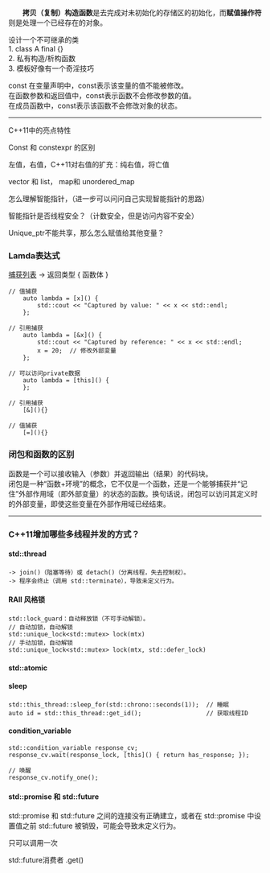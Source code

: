 &emsp;&emsp;**拷贝（复制）构造函数**是去完成对未初始化的存储区的初始化，而**赋值操作符**则是处理一个已经存在的对象。

设计一个不可继承的类  
    1. class A final  {}  
    2. 私有构造/析构函数  
    3. 模板好像有一个奇淫技巧  

const 
    在变量声明中，const表示该变量的值不能被修改。  
    在函数参数和返回值中，const表示函数不会修改参数的值。  
    在成员函数中，const表示该函数不会修改对象的状态。


---

C++11中的亮点特性

Const 和 constexpr 的区别

左值，右值，C++11对右值的扩充：纯右值，将亡值

vector 和 list， map和 unordered_map

怎么理解智能指针，（进一步可以问问自己实现智能指针的思路）

智能指针是否线程安全？（计数安全，但是访问内容不安全）

Unique_ptr不能共享，那么怎么赋值给其他变量？

### Lamda表达式

[捕获列表](参数列表) -> 返回类型 { 函数体 }


```
// 值捕获
    auto lambda = [x]() { 
        std::cout << "Captured by value: " << x << std::endl; 
    };

// 引用捕获
    auto lambda = [&x]() { 
        std::cout << "Captured by reference: " << x << std::endl; 
        x = 20;  // 修改外部变量
    };

// 可以访问private数据
    auto lambda = [this]() { 
    };

// 引用捕获
    [&](){}

// 值捕获
    [=](){}
```

### 闭包和函数的区别

  函数是一个可以接收输入（参数）并返回输出（结果）的代码块。  
  闭包是一种“函数+环境”的概念，它不仅是一个函数，还是一个能够捕获并“记住”外部作用域（即外部变量）的状态的函数。换句话说，闭包可以访问其定义时的外部变量，即使这些变量在外部作用域已经结束。  



---

### C++11增加哪些多线程并发的方式？

#### std::thread
    -> join()（阻塞等待）或 detach()（分离线程，失去控制权）。  
    -> 程序会终止（调用 std::terminate），导致未定义行为。

#### RAII 风格锁
    std::lock_guard：自动释放锁（不可手动解锁）。
    // 自动加锁，自动解锁
    std::unique_lock<std::mutex> lock(mtx)  
    // 手动加锁，自动解锁
    std::unique_lock<std::mutex> lock(mtx, std::defer_lock)     

#### std::atomic

#### sleep

```
std::this_thread::sleep_for(std::chrono::seconds(1));  // 睡眠
auto id = std::this_thread::get_id();                  // 获取线程ID
```

#### condition_variable

```
std::condition_variable response_cv;
response_cv.wait(response_lock, [this]() { return has_response; });

// 唤醒
response_cv.notify_one();
```

#### std::promise 和 std::future

std::promise 和 std::future 之间的连接没有正确建立，或者在 std::promise 中设置值之前 std::future 被销毁，可能会导致未定义行为。

只可以调用一次

std::future消费者 .get()
